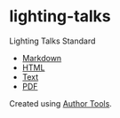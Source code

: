 # lighting-talks
Lighting Talks Standard

* [Markdown](draft-rathnayake-lightning-talks-00.md)
* [HTML](draft-rathnayake-lightning-talks-00.html)
* [Text](draft-rathnayake-lightning-talks-00.txt)
* [PDF](draft-rathnayake-lightning-talks-00.pdf)

Created using [Author Tools](https://author-tools.ietf.org/).
